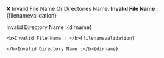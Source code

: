 ❌ Invalid File Name Or Directories Name.
<b>Invalid File Name : </b>{filenamevalidation}

</b>Invalid Directory Name :</b>{dirname}

```
<b>Invalid File Name : </b>{filenamevalidation}

</b>Invalid Directory Name :</b>{dirname}

```